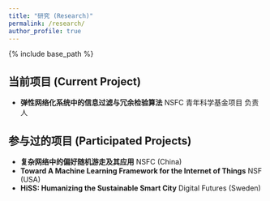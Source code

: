 ```yaml
---
title: "研究 (Research)"
permalink: /research/
author_profile: true
---
```


{% include base_path %}

## 当前项目 (Current Project)
* **弹性网络化系统中的信息过滤与冗余检验算法** NSFC 青年科学基金项目 负责人


## 参与过的项目 (Participated Projects)
* **复杂网络中的偏好随机游走及其应用** NSFC (China)
* **Toward A Machine Learning Framework for the Internet of Things** NSF (USA)
* **HiSS: Humanizing the Sustainable Smart City** Digital Futures (Sweden)
